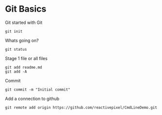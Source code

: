 # Git Basics

Git started with Git
```
git init
```

Whats going on?
```
git status
```

Stage 1 file or all files
```
git add readme.md
git add -A
```



Commit
```
git commit -m "Initial commit"
```

Add a connection to github
``` 
git remote add origin https://github.com/reactivepixel/CmdLineDemo.git
``` 